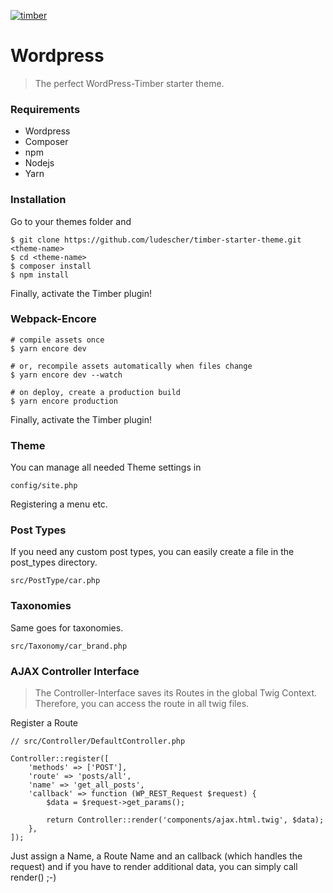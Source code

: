 [![timber](https://ps.w.org/timber-library/assets/banner-1544x500.jpg)](https://www.upstatement.com/timber/)

# Wordpress
> The perfect WordPress-Timber starter theme.

### Requirements
* Wordpress
* Composer
* npm
* Nodejs
* Yarn

### Installation

Go to your themes folder and
```
$ git clone https://github.com/ludescher/timber-starter-theme.git <theme-name>
$ cd <theme-name>
$ composer install
$ npm install
```
Finally, activate the Timber plugin!

### Webpack-Encore
```
# compile assets once
$ yarn encore dev

# or, recompile assets automatically when files change
$ yarn encore dev --watch

# on deploy, create a production build
$ yarn encore production
```
Finally, activate the Timber plugin!

### Theme
You can manage all needed Theme settings in
```
config/site.php
```
Registering a menu etc.

### Post Types
If you need any custom post types, you can easily create a file in the post_types directory.
```
src/PostType/car.php
```

### Taxonomies
Same goes for taxonomies.
```
src/Taxonomy/car_brand.php
```

### AJAX Controller Interface
> The Controller-Interface saves its Routes in the global Twig Context. Therefore, you can access the route in all twig files.

Register a Route

```
// src/Controller/DefaultController.php

Controller::register([
	'methods' => ['POST'],
	'route' => 'posts/all',
	'name' => 'get_all_posts',
	'callback' => function (WP_REST_Request $request) {
		$data = $request->get_params();

		return Controller::render('components/ajax.html.twig', $data);
	},
]);
```
Just assign a Name, a Route Name and an callback (which handles the request) and if you have to render additional data, you can simply call render() ;-)